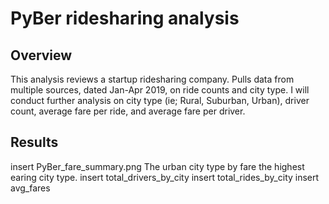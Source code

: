 # PyBer ridesharing analysis
## Overview 
This analysis reviews a startup ridesharing company. Pulls data from multiple sources, dated Jan-Apr 2019, on ride counts and city type. I will conduct further analysis on city type (ie; Rural, Suburban, Urban), driver count, average fare per ride, and average fare per driver.

## Results
insert PyBer_fare_summary.png
The urban city type by fare the highest earing city type. 
insert total_drivers_by_city
insert total_rides_by_city
insert avg_fares

##
